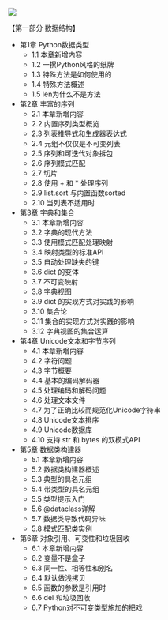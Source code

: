 

![](https://m.360buyimg.com/mobilecms/s750x750_jfs/t1/165613/29/35883/68027/642be78eFf02f7086/9310a1691fd0e8b8.jpg!q80.dpg.webp)


【第一部分 数据结构】
- 第1章 Python数据类型
	- 1.1 本章新增内容
	- 1.2 一摞Python风格的纸牌
	- 1.3 特殊方法是如何使用的
	- 1.4 特殊方法概述
	- 1.5 len为什么不是方法
- 第2章 丰富的序列
	- 2.1 本章新增内容
	- 2.2 内置序列类型概览
	- 2.3 列表推导式和生成器表达式
	- 2.4 元组不仅仅是不可变列表
	- 2.5 序列和可迭代对象拆包
	- 2.6 序列模式匹配
	- 2.7 切片
	- 2.8 使用 + 和 * 处理序列
	- 2.9 list.sort 与内置函数sorted
	- 2.10 当列表不适用时
- 第3章 字典和集合
	- 3.1 本章新增内容
	- 3.2 字典的现代方法
	- 3.3 使用模式匹配处理映射
	- 3.4 映射类型的标准API
	- 3.5 自动处理缺失的键
	- 3.6 dict 的变体
	- 3.7 不可变映射
	- 3.8 字典视图
	- 3.9 dict 的实现方式对实践的影响
	- 3.10 集合论
	- 3.11 集合的实现方式对实践的影响
	- 3.12 字典视图的集合运算
- 第4章 Unicode文本和字节序列
	- 4.1 本章新增内容
	- 4.2 字符问题
	- 4.3 字节概要
	- 4.4 基本的编码解码器
	- 4.5 处理编码和解码问题
	- 4.6 处理文本文件
	- 4.7 为了正确比较而规范化Unicode字符串
	- 4.8 Unicode文本排序
	- 4.9 Unicode数据库
	- 4.10 支持 str 和 bytes 的双模式API
- 第5章 数据类构建器
	- 5.1 本章新增内容
	- 5.2 数据类构建器概述
	- 5.3 典型的具名元组
	- 5.4 带类型的具名元组
	- 5.5 类型提示入门
	- 5.6 @dataclass详解
	- 5.7 数据类导致代码异味
	- 5.8 模式匹配类实例
- 第6章 对象引用、可变性和垃圾回收
	- 6.1 本章新增内容
	- 6.2 变量不是盒子
	- 6.3 同一性、相等性和别名
	- 6.4 默认做浅拷贝
	- 6.5 函数的参数是引用时
	- 6.6 del 和垃圾回收
	- 6.7 Python对不可变类型施加的把戏

